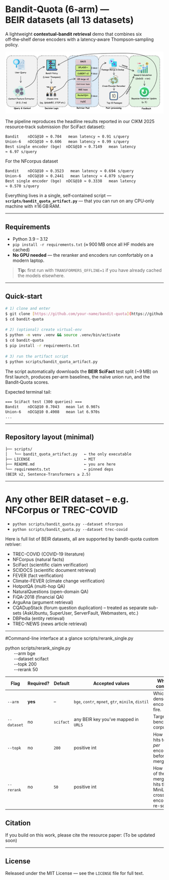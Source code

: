 # Bandit‑Quota (6‑arm) — BEIR datasets (all 13 datasets)

A lightweight **contextual‑bandit retrieval** demo that combines six off‑the‑shelf dense encoders with a latency‑aware Thompson‑sampling policy.

![optional alt text](bandit-quota/bandit-quota/Bandit.png)


The pipeline reproduces the headline results reported in our CIKM 2025 resource‑track submission (for SciFact dataset):

```
Bandit    nDCG@10 ≈ 0.704   mean latency ≈ 0.91 s/query
Union‑6   nDCG@10 ≈ 0.606   mean latency ≈ 0.99 s/query
Best single encoder (bge)  nDCG@10 ≈ 0.7149   mean latency ≈ 6.97 s/query
```
For the NFcorpus dataset
```
Bandit    nDCG@10 ≈ 0.3523   mean latency ≈ 0.694 s/query
Union‑6   nDCG@10 ≈ 0.2441   mean latency ≈ 4.079 s/query
Best single encoder (bge)  nDCG@10 ≈ 0.3338   mean latency ≈ 0.570 s/query
```

Everything lives in a single, self‑contained script — **`scripts/bandit_quota_artifact.py`** — that you can run on any CPU‑only machine with ≥16 GB RAM.

---

## Requirements

* Python 3.9 – 3.12
* `pip install -r requirements.txt` (≈ 900 MB once all HF models are cached)
* **No GPU needed** — the reranker and encoders run comfortably on a modern laptop.

> **Tip:** first run with `TRANSFORMERS_OFFLINE=1` if you have already cached the models elsewhere.

---

## Quick‑start

```bash
# 1) clone and enter
$ git clone [https://github.com/your‑name/bandit‑quota](https://github.com/skcpda/bandit-quota)
$ cd bandit‑quota

# 2) (optional) create virtual‑env
$ python -m venv .venv && source .venv/bin/activate
$ cd bandit-quota
$ pip install -r requirements.txt

# 3) run the artifact script
$ python scripts/bandit_quota_artifact.py
```

The script automatically downloads the **BEIR SciFact** test split (\~9 MB) on first launch, produces per‑arm baselines, the naïve union run, and the Bandit‑Quota scores.

Expected terminal tail:

```
=== SciFact test (300 queries) ===
Bandit    nDCG@10 0.7043   mean lat 0.907s
Union‑6   nDCG@10 0.4908   mean lat 6.970s
...
```

---

## Repository layout (minimal)

```
├── scripts/
│   └── bandit_quota_artifact.py   ← the only executable
├── LICENSE                        ← MIT
├── README.md                      ← you are here
└── requirements.txt               ← pinned deps (BEIR v2, Sentence‑Transformers ≥ 2.5)
```
---


# Any other BEIR dataset – e.g. NFCorpus or TREC-COVID
* `python scripts/bandit_quota.py --dataset nfcorpus`
* `python scripts/bandit_quota.py --dataset trec-covid`


Here is full list of BEIR datasets, all are supported by bandit-quota custom retriver:
* TREC-COVID (COVID-19 literature)
* NFCorpus (natural facts)
* SciFact (scientific claim verification)
* SCIDOCS (scientific document retrieval)
* FEVER (fact verification)
* Climate-FEVER (climate change verification)
* HotpotQA (multi-hop QA)
* NaturalQuestions (open-domain QA)
* FiQA-2018 (financial QA)
* ArguAna (argument retrieval)
* CQADupStack (forum question duplication) – treated as separate sub-sets (AskUbuntu, SuperUser, ServerFault, Webmasters, etc.)
* DBPedia (entity retrieval)
* TREC-NEWS (news article retrieval)
---

#Command-line interface at a glance scripts/rerank_single.py

python scripts/rerank_single.py \
       --arm bge \
       --dataset scifact \
       --topk 200 \
       --rerank 50

| Flag        | Required? | Default   | Accepted values                                    | What it controls                                                |
| ----------- | --------- | --------- | -------------------------------------------------- | --------------------------------------------------------------- |
| `--arm`     | **yes**   | –         | `bge`, `contr`, `mpnet`, `gtr`, `minilm`, `distil` | Which dense encoder to fire.                                    |
| `--dataset` | no        | `scifact` | any BEIR key you’ve mapped in `URLS`               | Target benchmark corpus.                                        |
| `--topk`    | no        | `200`     | positive int                                       | How many hits to pull *per* encoder before merging.             |
| `--rerank`  | no        | `50`      | positive int                                       | How many of the merged hits the MiniLM cross-encoder re-scores. |


## Citation

If you build on this work, please cite the resource paper: (To be updated soon)

---

## License

Released under the MIT License — see the `LICENSE` file for full text.

